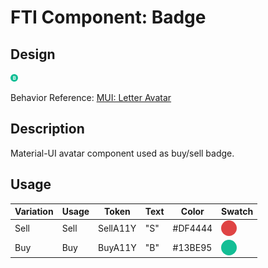 # FTI Component: Badge

## Design

![fti-badge](assets/fti-badge.png)

Behavior Reference: [MUI: Letter Avatar](https://material-ui.com/components/avatars/#letter-avatars)

## Description

Material-UI avatar component used as buy/sell badge.

## Usage

| Variation | Usage | Token    | Text | Color   | Swatch                                                       |
| --------- | ----- | -------- | ---- | ------- | ------------------------------------------------------------ |
| Sell      | Sell  | SellA11Y | "S"  | #DF4444 | <div style="width:25px; height:25px; border-radius: 25px; background-color:#DF4444"></div> |
| Buy       | Buy   | BuyA11Y  | "B"  | #13BE95 | <div style="width:25px; height:25px; border-radius: 25px; background-color:#13BE95"></div> |
